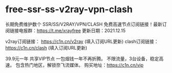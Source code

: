 # free-ssr-ss-v2ray-vpn-clash
长期免费维护数个 SSR/SS/V2RAY/VPN/CLASH 免费高速节点订阅链接！最新订阅链接电报群：https://t.me/xrayfree
更新日期：2021.12.15

v2ray订阅链接：
https://c1n.cn/v2ray (填入订阅URL更新)
clash订阅链接：
https://c1n.cn/clash (填入订阅URL更新)





39.9元一年 共享VIP节点 一包烟钱一年不再折腾。
不限流量，3台设备，稳定高速。
包含热门地区，解锁奈飞流媒体。
购买地址：https://c1n.cn/vip

